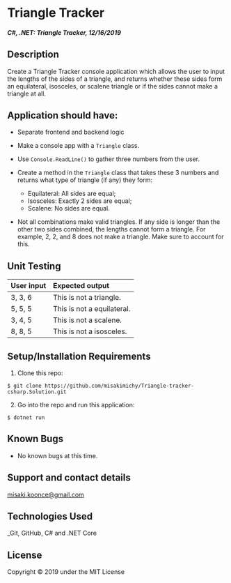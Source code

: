 # Triangle Tracker

#### _C#, .NET: Triangle Tracker, 12/16/2019_

## Description
Create a Triangle Tracker console application which allows the user to input the lengths of the sides of a triangle, and returns whether these sides form an equilateral, isosceles, or scalene triangle or if the sides cannot make a triangle at all.

## Application should have:
- Separate frontend and backend logic

- Make a console app with a `Triangle` class.

- Use `Console.ReadLine()` to gather three numbers from the user.

- Create a method in the `Triangle` class that takes these 3 numbers and returns what type of triangle (if any) they form:

    - Equilateral: All sides are equal;
    - Isosceles: Exactly 2 sides are equal;
    - Scalene: No sides are equal.
- Not all combinations make valid triangles. If any side is longer than the other two sides combined, the lengths cannot form a triangle. For example, 2, 2, and 8 does not make a triangle. Make sure to account for this.


## Unit Testing
| User input | Expected output |
| :------------- | :------------- |
| 3, 3, 6 | This is not a triangle. |
| 5, 5, 5 | This is not a equilateral. |
| 3, 4, 5 | This is not a scalene. |
| 8, 8, 5 | This is not a isosceles. |


## Setup/Installation Requirements

1. Clone this repo:
```
$ git clone https://github.com/misakimichy/Triangle-tracker-csharp.Solution.git
```

2. Go into the repo and run this application:
```
$ dotnet run
```

## Known Bugs
* No known bugs at this time.

## Support and contact details
 misaki.koonce@gmail.com

## Technologies Used
_Git, GitHub, C# and .NET Core


## License
Copyright © 2019 under the MIT License
